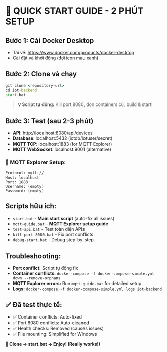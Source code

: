 # 🚀 QUICK START GUIDE - 2 PHÚT SETUP

## Bước 1: Cài Docker Desktop

- Tải về: https://www.docker.com/products/docker-desktop
- Cài đặt và khởi động (đợi icon màu xanh)

## Bước 2: Clone và chạy

```cmd
git clone <repository-url>
cd iot-backend
start.bat
```

> **💡 Script tự động:** Kill port 8080, dọn containers cũ, build & start!

## Bước 3: Test (sau 2-3 phút)

- **API**: http://localhost:8080/api/devices
- **Database**: localhost:5432 (iotdb/iotuser/secret)
- **MQTT TCP**: localhost:1883 (for MQTT Explorer)
- **MQTT WebSocket**: localhost:9001 (alternative)

### 📡 MQTT Explorer Setup:

```
Protocol: mqtt://
Host: localhost
Port: 1883
Username: (empty)
Password: (empty)
```

## Scripts hữu ích:

- `start.bat` - **Main start script** (auto-fix all issues)
- `mqtt-guide.bat` - **MQTT Explorer setup guide**
- `test-api.bat` - Test toàn diện APIs
- `kill-port-8080.bat` - Fix port conflicts
- `debug-start.bat` - Debug step-by-step

## Troubleshooting:

- **Port conflict:** Script tự động fix
- **Container conflicts:** `docker-compose -f docker-compose-simple.yml down --remove-orphans`
- **MQTT Explorer errors:** Run `mqtt-guide.bat` for detailed setup
- **Logs:** `docker-compose -f docker-compose-simple.yml logs iot-backend`

## ✅ Đã test thực tế:

- ✅ Container conflicts: Auto-fixed
- ✅ Port 8080 conflicts: Auto-cleaned
- ✅ Health checks: Removed (causes issues)
- ✅ File mounting: Simplified for Windows

**🎉 Clone → start.bat → Enjoy! (Really works!)**
